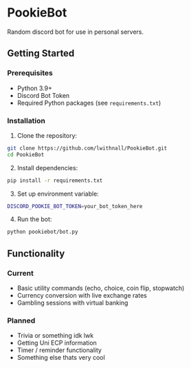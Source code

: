 # PookieBot
Random discord bot for use in personal servers.

## Getting Started
### Prerequisites
- Python 3.9+
- Discord Bot Token
- Required Python packages (see `requirements.txt`)

### Installation

1. Clone the repository:
```bash
git clone https://github.com/lwithnall/PookieBot.git
cd PookieBot
```

2. Install dependencies:
```bash
pip install -r requirements.txt
```

3. Set up environment variable:
```bash
DISCORD_POOKIE_BOT_TOKEN=your_bot_token_here
```

4. Run the bot:
```bash
python pookiebot/bot.py
```

## Functionality
### Current
- Basic utility commands (echo, choice, coin flip, stopwatch)
- Currency conversion with live exchange rates
- Gambling sessions with virtual banking

### Planned
- Trivia or something idk lwk
- Getting Uni ECP information
- Timer / reminder functionality
- Something else thats very cool
